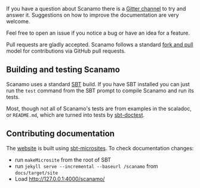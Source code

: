 If you have a question about Scanamo there is a 
[Gitter channel](https://gitter.im/guardian/scanamo) to try and 
answer it. Suggestions on how to improve the documentation are very
welcome.

Feel free to open an issue if you notice a bug or have an idea for a
feature. 

Pull requests are gladly accepted. Scanamo follows a standard
[fork and pull](https://help.github.com/articles/using-pull-requests/)
model for contributions via GitHub pull requests.

Building and testing Scanamo
----------------------------

Scanamo uses a standard [SBT](https://www.scala-sbt.org/) build. If you
have SBT installed you can just run the `test` command from the SBT prompt
to compile Scanamo and run its tests.

Most, though not all of Scanamo's tests are from examples in the scaladoc, 
or `README.md`, which are turned into tests by 
[sbt-doctest](https://github.com/tkawachi/sbt-doctest).

Contributing documentation
--------------------------

The [website](http://www.scanamo.org) is built using 
[sbt-microsites](https://47deg.github.io/sbt-microsites/). To check 
documentation changes: 
 * run `makeMicrosite` from the root of SBT
 * run `jekyll serve --incremental --baseurl /scanamo` from `docs/target/site` 
 * Load http://127.0.0.1:4000/scanamo/
